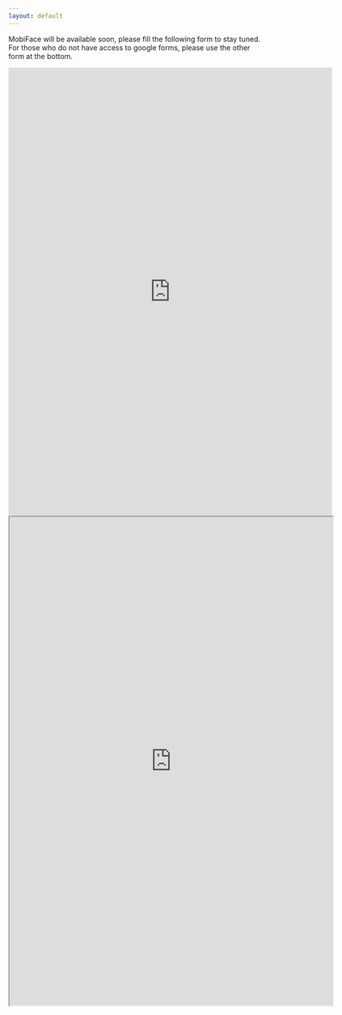 ```yaml
---
layout: default
---
```


MobiFace will be available soon, please fill the following form to stay tuned.  
For those who do not have access to google forms, please use the other form at the bottom.

<div class="iframe-container" height="966">
<iframe src="https://docs.google.com/forms/d/e/1FAIpQLSfT817ndiYYBElMxrLhMm5yii16PrBGsYeslETUgLiXl974gg/viewform?embedded=true" width="640" height="886" frameborder="0" marginheight="0" marginwidth="0" allowfullscreen>Loading...</iframe>
</div>
<div class="iframe-container" height="966">
<iframe height="966" width="640" src="https://wj.qq.com/s/2713056/9e8c/" allowfullscreen>Loading... </iframe>
</div>


